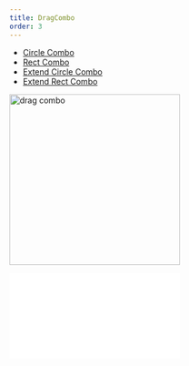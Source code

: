 ```yaml
---
title: DragCombo
order: 3
---
```


- [Circle Combo](/en/examples/interaction/combo/#circle)
- [Rect Combo](/en/examples/interaction/combo/#rect)
- [Extend Circle Combo](/en/examples/interaction/combo#cCircle)
- [Extend Rect Combo](/en/examples/interaction/combo/#cRect)

<img alt="drag combo" src="https://mdn.alipayobjects.com/huamei_qa8qxu/afts/img/A*JEWOTbFpm0kAAAAAAAAAAAAADmJ7AQ/original" height='300'/>

<embed src="../../common/BehaviorDrag.en.md"></embed>


